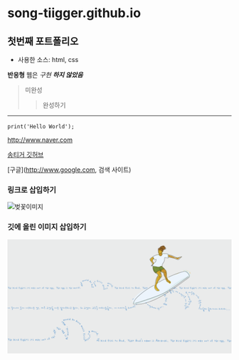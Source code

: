 # song-tiigger.github.io

## 첫번째 포트폴리오

- 사용한 소스: html, css

**반응형** 웹은 *구현* ***하지 않았음***


> 미완성
>> 완성하기



***


`print('Hello World');`

http://www.naver.com

[송티거 깃허브](song-tiigger.github.io)

[구글](http://www.google.com, 검색 사이트)



### 링크로 삽입하기
![벚꽃이미지](https://file.mk.co.kr/meet/yonhap/2022/04/06/image_readtop_2022_308235_0_093211.jpg)




### 깃에 올린 이미지 삽입하기
![민음사 메인](./images/min.png)
